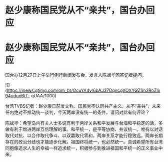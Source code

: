 # 赵少康称国民党从不“亲共”，国台办回应

# 赵少康称国民党从不“亲共”，国台办回应

国台办12月27日上午举行例行新闻发布会，发言人陈斌华回答记者提问。

![](https://inews.gtimg.com/om_bt/OcuYA4vI6bAJ37DqncgXOXYGZSn3RoZlx94udup6tT-
qUAA/1000)

台湾TVBS记者：赵少康日前发文称，国民党不认同共产主义，从不“亲共”，未来任内绝对不推动统一谈判，今天两岸没有统一的条件。请问对此有何评论？

陈斌华：希望岛内有关人士多说有利于两岸关系和平发展与台海和平稳定的话，多做有利于增进两岸互信理解的事。和平统一，是平等协商、共议统一。唯有以对话取代对抗、以合作取代争斗、以双赢取代零和，两岸关系才能行稳致远，两岸长期存在的政治分歧也才能逐步化解。祖国终将统一，也必然统一。真诚希望所有台湾同胞像追求人生的幸福一样追求统一，积极参与到推进祖国和平统一的正义事业中来。

